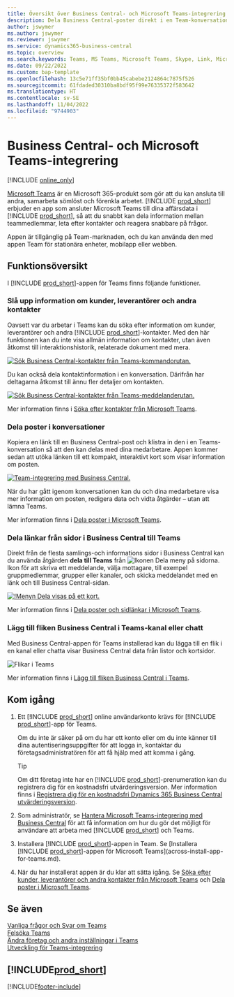 ```yaml
---
title: Översikt över Business Central- och Microsoft Teams-integrering | Microsoft Docs
description: Dela Business Central-poster direkt i en Team-konversation.
author: jswymer
ms.author: jswymer
ms.reviewer: jswymer
ms.service: dynamics365-business-central
ms.topic: overview
ms.search.keywords: Teams, MS Teams, Microsoft Teams, Skype, Link, Microsoft 365, collaborate, collaboration, teamwork
ms.date: 09/22/2022
ms.custom: bap-template
ms.openlocfilehash: 13c5e71ff35bf0bb45cabebe2124864c7875f526
ms.sourcegitcommit: 61fdaded30310ba8bdf95f99e76335372f583642
ms.translationtype: HT
ms.contentlocale: sv-SE
ms.lasthandoff: 11/04/2022
ms.locfileid: "9744903"
---
```

# <a name="business-central-and-microsoft-teams-integration"></a>Business Central- och Microsoft Teams-integrering

[!INCLUDE [online_only](includes/online_only.md)]

[Microsoft Teams](https://www.microsoft.com/en-us/microsoft-365/microsoft-teams) är en Microsoft 365-produkt som gör att du kan ansluta till andra, samarbeta sömlöst och förenkla arbetet. [!INCLUDE [prod_short](includes/prod_short.md)] erbjuder en app som ansluter Microsoft Teams till dina affärsdata i [!INCLUDE [prod_short](includes/prod_short.md)], så att du snabbt kan dela information mellan teammedlemmar, leta efter kontakter och reagera snabbare på frågor.

Appen är tillgänglig på Team-marknaden, och du kan använda den med appen Team för stationära enheter, mobilapp eller webben.

## <a name="features-overview"></a>Funktionsöversikt

I [!INCLUDE [prod_short](includes/prod_short.md)]-appen för Teams finns följande funktioner.

### <a name="look-up-details-of-customers-vendors-and-other-contacts"></a>Slå upp information om kunder, leverantörer och andra kontakter

Oavsett var du arbetar i Teams kan du söka efter information om kunder, leverantörer och andra [!INCLUDE [prod_short](includes/prod_short.md)]-kontakter. Med den här funktionen kan du inte visa allmän information om kontakter, utan även åtkomst till interaktionshistorik, relaterade dokument med mera.

 [![Sök Business Central-kontakter från Teams-kommandorutan.](media/teams-contacts-overview.png)](media/teams-contacts-overview.png#lightbox)

Du kan också dela kontaktinformation i en konversation. Därifrån har deltagarna åtkomst till ännu fler detaljer om kontakten.

 [![Sök Business Central-kontakter från Teams-meddelanderutan.](media/teams-contacts.png)](media/teams-contacts.png#lightbox)

Mer information finns i [Söka efter kontakter från Microsoft Teams](across-search-contacts-teams.md).

### <a name="share-records-in-conversations"></a>Dela poster i konversationer

Kopiera en länk till en Business Central-post och klistra in den i en Teams-konversation så att den kan delas med dina medarbetare. Appen kommer sedan att utöka länken till ett kompakt, interaktivt kort som visar information om posten.

[![Team-integrering med Business Central.](media/teams-intro-vBC20.png)](media/teams-intro-vBC20.png#lightbox)

När du har gått igenom konversationen kan du och dina medarbetare visa mer information om posten, redigera data och vidta åtgärder – utan att lämna Teams.

Mer information finns i [Dela poster i Microsoft Teams](across-working-with-teams.md).

### <a name="share-links-from-pages-in-business-central-to-teams"></a>Dela länkar från sidor i Business Central till Teams

Direkt från de flesta samlings-och informations sidor i Business Central kan du använda åtgärden **dela till Teams** från ![Ikonen Dela meny på sidorna](media/share-icon.png "Menyn Dela visas på ett kort."). Ikon för att skriva ett meddelande, välja mottagare, till exempel gruppmedlemmar, grupper eller kanaler, och skicka meddelandet med en länk och till Business Central-sidan.

[![!Menyn Dela visas på ett kort.](media/teams-share-link-v2.png "Menyn Dela visas på ett kort.")](media/teams-share-link-v2.png#lightbox)

<!--![!The Share menu displayed on a card.](media/teams-share-link.png "The Share menu displayed on a card.")-->

Mer information finns i [Dela poster och sidlänkar i Microsoft Teams](across-working-with-teams.md#share-link).

### <a name="add-a-business-central-tab-to-teams-channel-or-chat"></a>Lägg till fliken Business Central i Teams-kanal eller chatt

Med Business Central-appen för Teams installerad kan du lägga till en flik i en kanal eller chatta visar Business Central data från listor och kortsidor.

![Flikar i Teams](media/teams-tabs-border.png)

Mer information finns i [Lägg till fliken Business Central i Teams](across-teams-tab.md).

## <a name="get-started"></a>Kom igång

1. Ett [!INCLUDE [prod_short](includes/prod_short.md)] online användarkonto krävs för [!INCLUDE [prod_short](includes/prod_short.md)]-app för Teams.

    Om du inte är säker på om du har ett konto eller om du inte känner till dina autentiseringsuppgifter för att logga in, kontaktar du företagsadministratören för att få hjälp med att komma i gång.

    > [!TIP]
    > Om ditt företag inte har en [!INCLUDE [prod_short](includes/prod_short.md)]-prenumeration kan du registrera dig för en kostnadsfri utvärderingsversion. Mer information finns i [Registrera dig för en kostnadsfri Dynamics 365 Business Central utvärderingsversion](trial-signup.md).

2. Som administratör, se [Hantera Microsoft Teams-integrering med Business Central](admin-teams-integration.md) för att få information om hur du gör det möjligt för användare att arbeta med [!INCLUDE [prod_short](includes/prod_short.md)] och Teams.
3. Installera [!INCLUDE [prod_short](includes/prod_short.md)]-appen in Team. Se [Installera [!INCLUDE [prod_short](includes/prod_short.md)]-appen för Microsoft Teams](across-install-app-for-teams.md).
4. När du har installerat appen är du klar att sätta igång. Se [Söka efter kunder, leverantörer och andra kontakter från Microsoft Teams](across-search-contacts-teams.md) och [Dela poster i Microsoft Teams](across-working-with-teams.md).

## <a name="see-also"></a>Se även

[Vanliga frågor och Svar om Teams](teams-faq.md)  
[Felsöka Teams](admin-teams-troubleshooting.md)  
[Ändra företag och andra inställningar i Teams](across-teams-settings.md)  
[Utveckling för Teams-integrering](/dynamics365/business-central/dev-itpro/developer/devenv-develop-for-teams)
  
## [!INCLUDE[prod_short](includes/free_trial_md.md)]  


[!INCLUDE[footer-include](includes/footer-banner.md)]